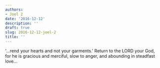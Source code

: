 ```yaml
---
authors:
- Joel 2
date: '2016-12-12'
description: ''
draft: true
slug: 2016-12-12-joel-2
title: ''
---
```

'...rend your hearts and not your garments.' Return to the LORD your God, for he is gracious and merciful, slow to anger, and abounding in steadfast love...




